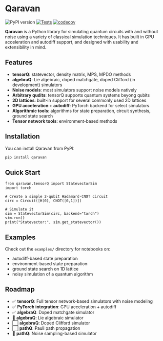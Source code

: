 # Qaravan

![PyPI version](https://img.shields.io/pypi/v/qaravan)
[![Tests](https://github.com/alam-faisal/qaravan/actions/workflows/tests.yml/badge.svg)](https://github.com/alam-faisal/qaravan/actions/workflows/tests.yml)
[![codecov](https://codecov.io/gh/alam-faisal/qaravan/branch/master/graph/badge.svg)](https://codecov.io/gh/alam-faisal/qaravan)

**Qaravan** is a Python library for simulating quantum circuits with and without noise using a variety of classical simulation techniques. It has built in GPU acceleration and autodiff support, and designed with usability and extensibility in mind.  

## Features

- **tensorQ**: statevector, density matrix, MPS, MPDO methods
- **algebraQ**: Lie algebraic, doped matchgate, doped Clifford (in development) simulators
- **Noise models**: most simulators support noise models natively
- **Arbitrary qudits**: tensorQ supports quantum systems beyong qubits
- **2D lattices**: built-in support for several commonly used 2D lattices
- **GPU acceleration + autodiff**: PyTorch backend for select simulators
- **Algorithmic tools**: algorithms for state preparation, circuit synthesis, ground state search
- **Tensor network tools**: environment-based methods

## Installation

You can install Qaravan from PyPI:

```bash
pip install qaravan
```

## Quick Start

``` 
from qaravan.tensorQ import StatevectorSim
import torch

# Create a simple 2-qubit Hadamard-CNOT circuit
circ = Circuit([H(0), CNOT([0,1])])

# Simulate it
sim = StatevectorSim(circ, backend="torch")
sim.run()
print("Statevector:", sim.get_statevector())
```

## Examples

Check out the `examples/` directory for notebooks on:
- autodiff-based state preparation 
- environment-based state preparation
- ground state search on 1D lattice
- noisy simulation of a quantum algorithm

## Roadmap 

- ✅ **tensorQ**: Full tensor network-based simulators with noise modeling
- ✅ **PyTorch integration**: GPU acceleration + autodiff
- ✅ **algebraQ**: Doped matchgate simulator
- 🔧 **algebraQ**: Lie algebraic simulator 
- ⬜ **algebraQ**: Doped Clifford simulator 
- ⬜ **pathQ**: Pauli path propagation 
- 🔧 **pathQ**: Noise sampling-based simulator